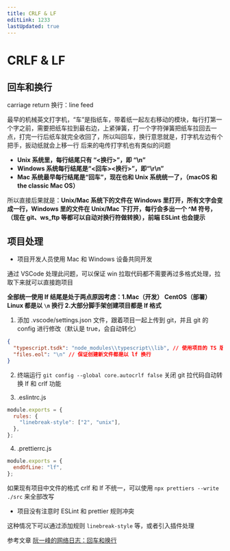 ```yaml
---
title: CRLF & LF
editLink: 1233
lastUpdated: true
---
```


# CRLF & LF

## 回车和换行

carriage return
换行：line feed

最早的机械英文打字机，“车”是指纸车，带着纸一起左右移动的模块，每行打第一个字之前，需要把纸车拉到最右边，上紧弹簧，打一个字符弹簧把纸车拉回去一点，打完一行后纸车就完全收回了，所以叫回车，换行意思就是，打字机左边有个把手，扳动纸就会上移一行
后来的电传打字机也有类似的问题

- **Unix 系统里，每行结尾只有 “<换行>”，即 “\n”**
- **Windows 系统每行结尾是“<回车><换行>”，即“\r\n”**
- **Mac 系统最早每行结尾是“回车”，现在也和 Unix 系统统一了，（macOS 和 the classic Mac OS）**

所以直接后果就是：**Unix/Mac 系统下的文件在 Windows 里打开，所有文字会变成一行，Windows 里的文件在 Unix/Mac 下打开，每行会多出一个 ^M 符号，（现在 git、ws_ftp 等都可以自动对换行符做转换），前端 ESLint 也会提示**

## 项目处理

- 项目开发人员使用 Mac 和 Windows 设备共同开发

通过 VSCode 处理此问题，可以保证 win 拉取代码都不需要再过多格式处理，拉取下来就可以直接跑项目

**全部统一使用 lf 结尾是处于两点原因考虑：1.Mac（开发） CentOS（部署） Linux 都是以 `\n` 换行 2.大部分脚手架创建项目都是 lf 格式**

1. 添加 .vscode/settings.json 文件，跟着项目一起上传到 git，并且 git 的 config 进行修改（默认是 true，会自动转化）

```json
{
  "typescript.tsdk": "node_modules\\typescript\\lib", // 使用项目的 TS 版本，而不是 VSCode 的 TS 版本
  "files.eol": "\n" // 保证创建新文件都是以 lf 换行
}
```

2. 终端运行 `git config --global core.autocrlf false` 关闭 git 拉代码自动转换 lf 和 crlf 功能

3. .eslintrc.js

```js
module.exports = {
  rules: {
    "linebreak-style": ["2", "unix"],
  },
};
```

4. .prettierrc.js

```js
module.exports = {
  endOfLine: "lf",
};
```

如果现有项目中文件的格式 crlf 和 lf 不统一，可以使用 `npx prettiers --write ./src` 来全部改写

- 项目没有注意时 ESLint 和 prettier 规则冲突

这种情况下可以通过添加规则 `linebreak-style` 等，或者引入插件处理

参考文章 [阮一峰的网络日志：回车和换行](https://www.ruanyifeng.com/blog/2006/04/post_213.html)
